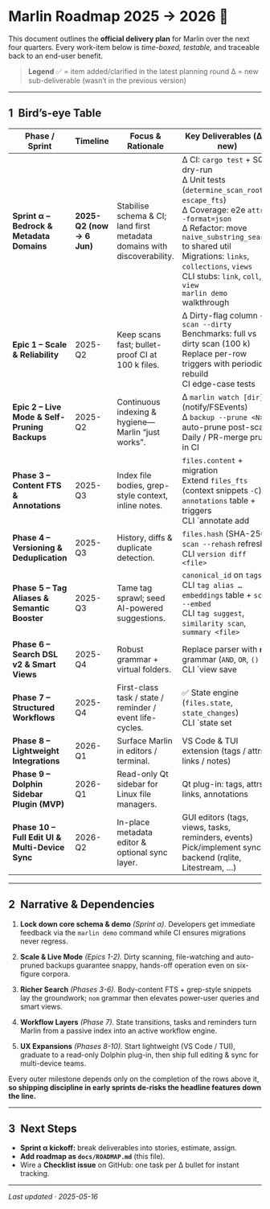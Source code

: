 # Marlin Roadmap 2025 → 2026  📜

This document outlines the **official delivery plan** for Marlin over the next four quarters.
Every work-item below is *time-boxed, testable,* and traceable back to an end-user benefit.

> **Legend**
> ✅  = item added/clarified in the latest planning round
> Δ  = new sub-deliverable (wasn’t in the previous version)

---

## 1 Bird’s-eye Table

| Phase / Sprint                                  | Timeline                  | Focus & Rationale                                                        | Key Deliverables (Δ = new)                                                                                                                                                                                                                                                                                  |                 |                                                                                                                    |
| ----------------------------------------------- | ------------------------- | ------------------------------------------------------------------------ | ----------------------------------------------------------------------------------------------------------------------------------------------------------------------------------------------------------------------------------------------------------------------------------------------------------- | --------------- | ------------------------------------------------------------------------------------------------------------------ |
| **Sprint α – Bedrock & Metadata Domains**       | **2025-Q2 (now → 6 Jun)** | Stabilise schema & CI; land first metadata domains with discoverability. | Δ CI: `cargo test` + SQL dry-run<br>Δ Unit tests (`determine_scan_root`, `escape_fts`)<br>Δ Coverage: e2e `attr --format=json`<br>Δ Refactor: move `naive_substring_search` to shared util<br>Migrations: `links`, `collections`, `views`<br>CLI stubs: `link`, `coll`, `view`<br>`marlin demo` walkthrough |                 |                                                                                                                    |
| **Epic 1 – Scale & Reliability**                | 2025-Q2                   | Keep scans fast; bullet-proof CI at 100 k files.                         | Δ Dirty-flag column + `scan --dirty`<br>Benchmarks: full vs dirty scan (100 k)<br>Replace per-row triggers with periodic rebuild<br>CI edge-case tests                                                                                                                                                      |                 |                                                                                                                    |
| **Epic 2 – Live Mode & Self-Pruning Backups**   | 2025-Q2                   | Continuous indexing & hygiene—Marlin “just works”.                       | Δ `marlin watch [dir]` (notify/FSEvents)<br>Δ `backup --prune <N>` + auto-prune post-scan<br>Daily / PR-merge prune in CI                                                                                                                                                                                   |                 |                                                                                                                    |
| **Phase 3 – Content FTS & Annotations**         | 2025-Q3                   | Index file bodies, grep-style context, inline notes.                     | `files.content` + migration<br>Extend `files_fts` (context snippets `-C`)<br>`annotations` table + triggers<br>CLI \`annotate add                                                                                                                                                                           | list\`          |                                                                                                                    |
| **Phase 4 – Versioning & Deduplication**        | 2025-Q3                   | History, diffs & duplicate detection.                                    | `files.hash` (SHA-256)<br>`scan --rehash` refresh<br>CLI `version diff <file>`                                                                                                                                                                                                                              |                 |                                                                                                                    |
| **Phase 5 – Tag Aliases & Semantic Booster**    | 2025-Q3                   | Tame tag sprawl; seed AI-powered suggestions.                            | `canonical_id` on `tags`; CLI `tag alias …`<br>`embeddings` table + `scan --embed`<br>CLI `tag suggest`, `similarity scan`, `summary <file>`                                                                                                                                                                |                 |                                                                                                                    |
| **Phase 6 – Search DSL v2 & Smart Views**       | 2025-Q4                   | Robust grammar + virtual folders.                                        | Replace parser with **`nom`** grammar (`AND`, `OR`, `()` …)<br>CLI \`view save                                                                                                                                                                                                                              | list            | exec\` with aliases & paging                                                                                       |
| **Phase 7 – Structured Workflows**              | 2025-Q4                   | First-class task / state / reminder / event life-cycles.                 | ✅ State engine (`files.state`, `state_changes`)<br>CLI \`state set                                                                                                                                                                                                                                          | transitions add | log`<br>✅ Task extractor (`tasks` table) + CLI<br>`templates`+ validation<br>CLI`remind …`, `event …`, `timeline\` |
| **Phase 8 – Lightweight Integrations**          | 2026-Q1                   | Surface Marlin in editors / terminal.                                    | VS Code & TUI extension (tags / attrs / links / notes)                                                                                                                                                                                                                                                      |                 |                                                                                                                    |
| **Phase 9 – Dolphin Sidebar Plugin (MVP)**      | 2026-Q1                   | Read-only Qt sidebar for Linux file managers.                            | Qt plug-in: tags, attrs, links, annotations                                                                                                                                                                                                                                                                 |                 |                                                                                                                    |
| **Phase 10 – Full Edit UI & Multi-Device Sync** | 2026-Q2                   | In-place metadata editor & optional sync layer.                          | GUI editors (tags, views, tasks, reminders, events)<br>Pick/implement sync backend (rqlite, Litestream, …)                                                                                                                                                                                                  |                 |                                                                                                                    |

---

## 2 Narrative & Dependencies

1. **Lock down core schema & demo** *(Sprint α).*
   Developers get immediate feedback via the `marlin demo` command while CI ensures migrations never regress.

2. **Scale & Live Mode** *(Epics 1-2).*
   Dirty scanning, file-watching and auto-pruned backups guarantee snappy, hands-off operation even on six-figure corpora.

3. **Richer Search** *(Phases 3-6).*
   Body-content FTS + grep-style snippets lay the groundwork; `nom` grammar then elevates power-user queries and smart views.

4. **Workflow Layers** *(Phase 7).*
   State transitions, tasks and reminders turn Marlin from a passive index into an active workflow engine.

5. **UX Expansions** *(Phases 8-10).*
   Start lightweight (VS Code / TUI), graduate to a read-only Dolphin plug-in, then ship full editing & sync for multi-device teams.

Every outer milestone depends only on the completion of the rows above it, **so shipping discipline in early sprints de-risks the headline features down the line.**

---

## 3 Next Steps

* **Sprint α kickoff:** break deliverables into stories, estimate, assign.
* **Add roadmap as `docs/ROADMAP.md`** (this file).
* Wire a **Checklist issue** on GitHub: one task per Δ bullet for instant tracking.

---

*Last updated · 2025-05-16*
